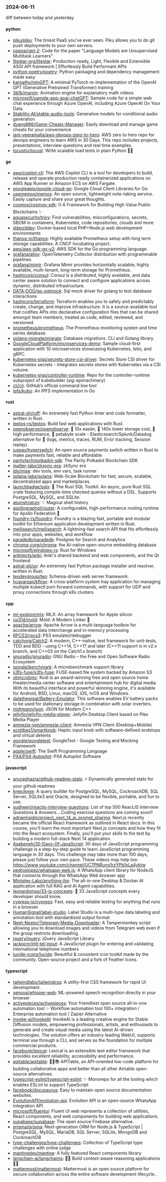 ### 2024-06-11
diff between today and yesterday

#### python
* [piku/piku](https://github.com/piku/piku): The tiniest PaaS you've ever seen. Piku allows you to do git push deployments to your own servers.
* [openai/gpt-2](https://github.com/openai/gpt-2): Code for the paper "Language Models are Unsupervised Multitask Learners"
* [litestar-org/litestar](https://github.com/litestar-org/litestar): Production-ready, Light, Flexible and Extensible ASGI API framework | Effortlessly Build Performant APIs
* [python-poetry/poetry](https://github.com/python-poetry/poetry): Python packaging and dependency management made easy
* [karpathy/minGPT](https://github.com/karpathy/minGPT): A minimal PyTorch re-implementation of the OpenAI GPT (Generative Pretrained Transformer) training
* [3b1b/manim](https://github.com/3b1b/manim): Animation engine for explanatory math videos
* [microsoft/sample-app-aoai-chatGPT](https://github.com/microsoft/sample-app-aoai-chatGPT): Sample code for a simple web chat experience through Azure OpenAI, including Azure OpenAI On Your Data.
* [Stability-AI/stable-audio-tools](https://github.com/Stability-AI/stable-audio-tools): Generative models for conditional audio generation
* [dyang886/Game-Cheats-Manager](https://github.com/dyang886/Game-Cheats-Manager): Easily download and manage game cheats for your convenience
* [iam-veeramalla/aws-devops-zero-to-hero](https://github.com/iam-veeramalla/aws-devops-zero-to-hero): AWS zero to hero repo for devops engineers to learn AWS in 30 Days. This repo includes projects, presentations, interview questions and real time examples.
* [locustio/locust](https://github.com/locustio/locust): Write scalable load tests in plain Python 🚗💨

#### go
* [aws/copilot-cli](https://github.com/aws/copilot-cli): The AWS Copilot CLI is a tool for developers to build, release and operate production ready containerized applications on AWS App Runner or Amazon ECS on AWS Fargate.
* [googleapis/google-cloud-go](https://github.com/googleapis/google-cloud-go): Google Cloud Client Libraries for Go.
* [usememos/memos](https://github.com/usememos/memos): An open source, lightweight note-taking service. Easily capture and share your great thoughts.
* [cosmos/cosmos-sdk](https://github.com/cosmos/cosmos-sdk): ⛓️ A Framework for Building High Value Public Blockchains ✨
* [aquasecurity/trivy](https://github.com/aquasecurity/trivy): Find vulnerabilities, misconfigurations, secrets, SBOM in containers, Kubernetes, code repositories, clouds and more
* [ddev/ddev](https://github.com/ddev/ddev): Docker-based local PHP+Node.js web development environments
* [thanos-io/thanos](https://github.com/thanos-io/thanos): Highly available Prometheus setup with long term storage capabilities. A CNCF Incubating project.
* [aws/aws-sdk-go-v2](https://github.com/aws/aws-sdk-go-v2): AWS SDK for the Go programming language.
* [grafana/alloy](https://github.com/grafana/alloy): OpenTelemetry Collector distribution with programmable pipelines
* [grafana/mimir](https://github.com/grafana/mimir): Grafana Mimir provides horizontally scalable, highly available, multi-tenant, long-term storage for Prometheus.
* [hashicorp/consul](https://github.com/hashicorp/consul): Consul is a distributed, highly available, and data center aware solution to connect and configure applications across dynamic, distributed infrastructure.
* [DATA-DOG/go-sqlmock](https://github.com/DATA-DOG/go-sqlmock): Sql mock driver for golang to test database interactions
* [hashicorp/terraform](https://github.com/hashicorp/terraform): Terraform enables you to safely and predictably create, change, and improve infrastructure. It is a source-available tool that codifies APIs into declarative configuration files that can be shared amongst team members, treated as code, edited, reviewed, and versioned.
* [prometheus/prometheus](https://github.com/prometheus/prometheus): The Prometheus monitoring system and time series database.
* [golang-migrate/migrate](https://github.com/golang-migrate/migrate): Database migrations. CLI and Golang library.
* [GoogleCloudPlatform/microservices-demo](https://github.com/GoogleCloudPlatform/microservices-demo): Sample cloud-first application with 10 microservices showcasing Kubernetes, Istio, and gRPC.
* [kubernetes-sigs/secrets-store-csi-driver](https://github.com/kubernetes-sigs/secrets-store-csi-driver): Secrets Store CSI driver for Kubernetes secrets - Integrates secrets stores with Kubernetes via a CSI volume.
* [kubernetes-sigs/controller-runtime](https://github.com/kubernetes-sigs/controller-runtime): Repo for the controller-runtime subproject of kubebuilder (sig-apimachinery)
* [cli/cli](https://github.com/cli/cli): GitHub’s official command line tool
* [ipfs/kubo](https://github.com/ipfs/kubo): An IPFS implementation in Go

#### rust
* [astral-sh/ruff](https://github.com/astral-sh/ruff): An extremely fast Python linter and code formatter, written in Rust.
* [leptos-rs/leptos](https://github.com/leptos-rs/leptos): Build fast web applications with Rust.
* [openobserve/openobserve](https://github.com/openobserve/openobserve): 🚀 10x easier, 🚀 140x lower storage cost, 🚀 high performance, 🚀 petabyte scale - Elasticsearch/Splunk/Datadog alternative for 🚀 (logs, metrics, traces, RUM, Error tracking, Session replay).
* [juspay/hyperswitch](https://github.com/juspay/hyperswitch): An open source payments switch written in Rust to make payments fast, reliable and affordable
* [paritytech/polkadot-sdk](https://github.com/paritytech/polkadot-sdk): The Parity Polkadot Blockchain SDK
* [matter-labs/zksync-era](https://github.com/matter-labs/zksync-era): zkSync era
* [jdx/mise](https://github.com/jdx/mise): dev tools, env vars, task runner
* [solana-labs/solana](https://github.com/solana-labs/solana): Web-Scale Blockchain for fast, secure, scalable, decentralized apps and marketplaces.
* [launchbadge/sqlx](https://github.com/launchbadge/sqlx): 🧰 The Rust SQL Toolkit. An async, pure Rust SQL crate featuring compile-time checked queries without a DSL. Supports PostgreSQL, MySQL, and SQLite.
* [atuinsh/atuin](https://github.com/atuinsh/atuin): ✨ Magical shell history
* [apollographql/router](https://github.com/apollographql/router): A configurable, high-performance routing runtime for Apollo Federation 🚀
* [foundry-rs/foundry](https://github.com/foundry-rs/foundry): Foundry is a blazing fast, portable and modular toolkit for Ethereum application development written in Rust.
* [meilisearch/meilisearch](https://github.com/meilisearch/meilisearch): A lightning-fast search API that fits effortlessly into your apps, websites, and workflow
* [paradedb/paradedb](https://github.com/paradedb/paradedb): Postgres for Search and Analytics
* [chroma-core/chroma](https://github.com/chroma-core/chroma): the AI-native open-source embedding database
* [microsoft/windows-rs](https://github.com/microsoft/windows-rs): Rust for Windows
* [ankitects/anki](https://github.com/ankitects/anki): Anki's shared backend and web components, and the Qt frontend
* [astral-sh/uv](https://github.com/astral-sh/uv): An extremely fast Python package installer and resolver, written in Rust.
* [teodevgroup/teo](https://github.com/teodevgroup/teo): Schema-driven web server framework.
* [hcavarsan/kftray](https://github.com/hcavarsan/kftray): A cross-platform system tray application for managing multiple kubectl port-forward commands, with support for UDP and proxy connections through k8s clusters

#### cpp
* [ml-explore/mlx](https://github.com/ml-explore/mlx): MLX: An array framework for Apple silicon
* [rui314/mold](https://github.com/rui314/mold): Mold: A Modern Linker 🦠
* [apache/arrow](https://github.com/apache/arrow): Apache Arrow is a multi-language toolbox for accelerated data interchange and in-memory processing
* [RPCS3/rpcs3](https://github.com/RPCS3/rpcs3): PS3 emulator/debugger
* [catchorg/Catch2](https://github.com/catchorg/Catch2): A modern, C++-native, test framework for unit-tests, TDD and BDD - using C++14, C++17 and later (C++11 support is in v2.x branch, and C++03 on the Catch1.x branch)
* [gnuradio/gnuradio](https://github.com/gnuradio/gnuradio): GNU Radio – the Free and Open Software Radio Ecosystem
* [google/benchmark](https://github.com/google/benchmark): A microbenchmark support library
* [s3fs-fuse/s3fs-fuse](https://github.com/s3fs-fuse/s3fs-fuse): FUSE-based file system backed by Amazon S3
* [xbmc/xbmc](https://github.com/xbmc/xbmc): Kodi is an award-winning free and open source home theater/media center software and entertainment hub for digital media. With its beautiful interface and powerful skinning engine, it's available for Android, BSD, Linux, macOS, iOS, tvOS and Windows.
* [dalathegreat/Battery-Emulator](https://github.com/dalathegreat/Battery-Emulator): This software enables EV battery packs to be used for stationary storage in combination with solar inverters.
* [nlohmann/json](https://github.com/nlohmann/json): JSON for Modern C++
* [jellyfin/jellyfin-media-player](https://github.com/jellyfin/jellyfin-media-player): Jellyfin Desktop Client based on Plex Media Player
* [amnezia-vpn/amnezia-client](https://github.com/amnezia-vpn/amnezia-client): Amnezia VPN Client (Desktop+Mobile)
* [scottbez1/smartknob](https://github.com/scottbez1/smartknob): Haptic input knob with software-defined endstops and virtual detents
* [google/googletest](https://github.com/google/googletest): GoogleTest - Google Testing and Mocking Framework
* [apple/swift](https://github.com/apple/swift): The Swift Programming Language
* [PX4/PX4-Autopilot](https://github.com/PX4/PX4-Autopilot): PX4 Autopilot Software

#### javascript
* [anuraghazra/github-readme-stats](https://github.com/anuraghazra/github-readme-stats): ⚡ Dynamically generated stats for your github readmes
* [knex/knex](https://github.com/knex/knex): A query builder for PostgreSQL, MySQL, CockroachDB, SQL Server, SQLite3 and Oracle, designed to be flexible, portable, and fun to use.
* [sudheerj/reactjs-interview-questions](https://github.com/sudheerj/reactjs-interview-questions): List of top 500 ReactJS Interview Questions & Answers....Coding exercise questions are coming soon!!
* [adrianhajdin/project_next_14_ai_prompt_sharing](https://github.com/adrianhajdin/project_next_14_ai_prompt_sharing): Next.js recently became the official React framework as outlined in React docs. In this course, you'll learn the most important Next.js concepts and how they fit into the React ecosystem. Finally, you'll put your skills to the test by building a modern full-stack Next 14 application.
* [Asabeneh/30-Days-Of-JavaScript](https://github.com/Asabeneh/30-Days-Of-JavaScript): 30 days of JavaScript programming challenge is a step-by-step guide to learn JavaScript programming language in 30 days. This challenge may take more than 100 days, please just follow your own pace. These videos may help too: https://www.youtube.com/channel/UC7PNRuno1rzYPb1xLa4yktw
* [pedroslopez/whatsapp-web.js](https://github.com/pedroslopez/whatsapp-web.js): A WhatsApp client library for NodeJS that connects through the WhatsApp Web browser app
* [Mintplex-Labs/anything-llm](https://github.com/Mintplex-Labs/anything-llm): The all-in-one Desktop & Docker AI application with full RAG and AI Agent capabilities.
* [leonardomso/33-js-concepts](https://github.com/leonardomso/33-js-concepts): 📜 33 JavaScript concepts every developer should know.
* [cypress-io/cypress](https://github.com/cypress-io/cypress): Fast, easy and reliable testing for anything that runs in a browser.
* [HumanSignal/label-studio](https://github.com/HumanSignal/label-studio): Label Studio is a multi-type data labeling and annotation tool with standardized output format
* [Neet-Nestor/Telegram-Media-Downloader](https://github.com/Neet-Nestor/Telegram-Media-Downloader): A Tampermonkey script allowing you to download images and videos from Telegram web even if the group restricts downloading.
* [jquery/jquery](https://github.com/jquery/jquery): jQuery JavaScript Library
* [jackocnr/intl-tel-input](https://github.com/jackocnr/intl-tel-input): A JavaScript plugin for entering and validating international telephone numbers
* [lucide-icons/lucide](https://github.com/lucide-icons/lucide): Beautiful & consistent icon toolkit made by the community. Open-source project and a fork of Feather Icons.

#### typescript
* [tailwindlabs/tailwindcss](https://github.com/tailwindlabs/tailwindcss): A utility-first CSS framework for rapid UI development.
* [xenova/whisper-web](https://github.com/xenova/whisper-web): ML-powered speech recognition directly in your browser
* [activepieces/activepieces](https://github.com/activepieces/activepieces): Your friendliest open source all-in-one automation tool ✨ Workflow automation tool 100+ integration / Enterprise automation tool / Zapier Alternative
* [invoke-ai/InvokeAI](https://github.com/invoke-ai/InvokeAI): InvokeAI is a leading creative engine for Stable Diffusion models, empowering professionals, artists, and enthusiasts to generate and create visual media using the latest AI-driven technologies. The solution offers an industry leading WebUI, supports terminal use through a CLI, and serves as the foundation for multiple commercial products.
* [facebook/lexical](https://github.com/facebook/lexical): Lexical is an extensible text editor framework that provides excellent reliability, accessibility and performance.
* [apitable/apitable](https://github.com/apitable/apitable): 🚀🎉📚 APITable, an API-oriented low-code platform for building collaborative apps and better than all other Airtable open-source alternatives.
* [typescript-eslint/typescript-eslint](https://github.com/typescript-eslint/typescript-eslint): ✨ Monorepo for all the tooling which enables ESLint to support TypeScript
* [facebook/docusaurus](https://github.com/facebook/docusaurus): Easy to maintain open source documentation websites.
* [EvolutionAPI/evolution-api](https://github.com/EvolutionAPI/evolution-api): Evolution API is an open-source WhatsApp integration API
* [microsoft/fluentui](https://github.com/microsoft/fluentui): Fluent UI web represents a collection of utilities, React components, and web components for building web applications.
* [supabase/supabase](https://github.com/supabase/supabase): The open source Firebase alternative.
* [prisma/prisma](https://github.com/prisma/prisma): Next-generation ORM for Node.js & TypeScript | PostgreSQL, MySQL, MariaDB, SQL Server, SQLite, MongoDB and CockroachDB
* [type-challenges/type-challenges](https://github.com/type-challenges/type-challenges): Collection of TypeScript type challenges with online judge
* [mantinedev/mantine](https://github.com/mantinedev/mantine): A fully featured React components library
* [langchain-ai/langchainjs](https://github.com/langchain-ai/langchainjs): 🦜🔗 Build context-aware reasoning applications 🦜🔗
* [mattermost/mattermost](https://github.com/mattermost/mattermost): Mattermost is an open source platform for secure collaboration across the entire software development lifecycle..
